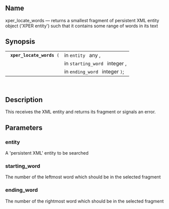 <div>

<div>

</div>

<div>

## Name

xper_locate_words — returns a smallest fragment of persistent XML entity
object ('XPER entity') such that it contains some range of words in its
text

</div>

<div>

## Synopsis

<div>

|                                |                                |
|--------------------------------|--------------------------------|
| ` `**`xper_locate_words`**` (` | in `entity ` any ,             |
|                                | in `starting_word ` integer ,  |
|                                | in `ending_word ` integer `)`; |

<div>

 

</div>

</div>

</div>

<div>

## Description

This receives the XML entity and returns its fragment or signals an
error.

</div>

<div>

## Parameters

<div>

### entity

A 'persistent XML' entity to be searched

</div>

<div>

### starting_word

The number of the leftmost word which should be in the selected fragment

</div>

<div>

### ending_word

The number of the rightmost word which should be in the selected
fragment

</div>

</div>

</div>
